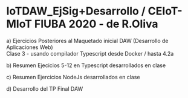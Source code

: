 # IoTDAW_EjSig+Desarrollo / CEIoT-MIoT FIUBA 2020 - de R.Oliva

a) Ejercicios Posteriores al Maquetado inicial DAW (Desarrollo de Aplicaciones Web)  
Clase 3 - usando compilador Typescript desde Docker / hasta 4.2a

b) Resumen Ejecicios 5-12 en Typescript desarrollados en clase

c) Resumen Ejercicios NodeJs desarrollados en clase

d) Desarrollo del TP Final DAW
